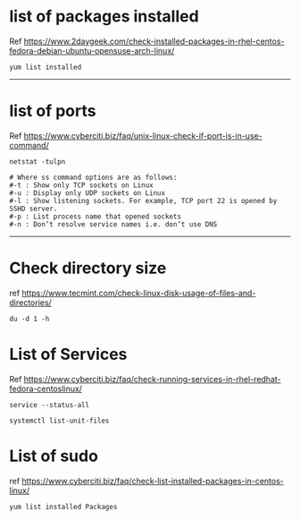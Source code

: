 # list of packages installed 

Ref https://www.2daygeek.com/check-installed-packages-in-rhel-centos-fedora-debian-ubuntu-opensuse-arch-linux/

```yum list installed```

---------------------------------------------------------------------
# list of ports 
Ref https://www.cyberciti.biz/faq/unix-linux-check-if-port-is-in-use-command/

```netstat -tulpn```
```
# Where ss command options are as follows:
#-t : Show only TCP sockets on Linux
#-u : Display only UDP sockets on Linux
#-l : Show listening sockets. For example, TCP port 22 is opened by SSHD server.
#-p : List process name that opened sockets
#-n : Don’t resolve service names i.e. don’t use DNS
```
----------------------------------------------------------------
# Check directory size 
ref https://www.tecmint.com/check-linux-disk-usage-of-files-and-directories/

```du -d 1 -h ```

# List of Services 

Ref https://www.cyberciti.biz/faq/check-running-services-in-rhel-redhat-fedora-centoslinux/

```service --status-all```

```systemctl list-unit-files```

# List of sudo 

ref https://www.cyberciti.biz/faq/check-list-installed-packages-in-centos-linux/

```yum list installed Packages```
